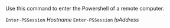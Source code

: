 Use this command to enter the Powershell of a remote computer. 

``Enter-PSSession`` *Hostname*
``Enter-PSSession`` *IpAddress*
